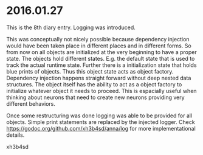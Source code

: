 # 2016.01.27
This is the 8th diary entry. Logging was introduced.

This was conceptually not nicely possible because dependency injection would
have been taken place in different places and in different forms. So from now
on all objects are initialized at the very beginning to have a proper state.
The objects hold different states. E.g. the default state that is used to track
the actual runtime state. Further there is a initialization state that holds
blue prints of objects. Thus this object state acts as object factory.
Dependency injection happens straight forward without deep nested data
structures. The object itself has the ability to act as a object factory to
initialize whatever object it needs to proceed. This is espacially useful when
thinking about neurons that need to create new neurons providing very different
behaviors.

Once some restructuring was done logging was able to be provided for all
objects. Simple print statements are replaced by the injected logger. Check
https://godoc.org/github.com/xh3b4sd/anna/log for more implementational
details.

xh3b4sd
